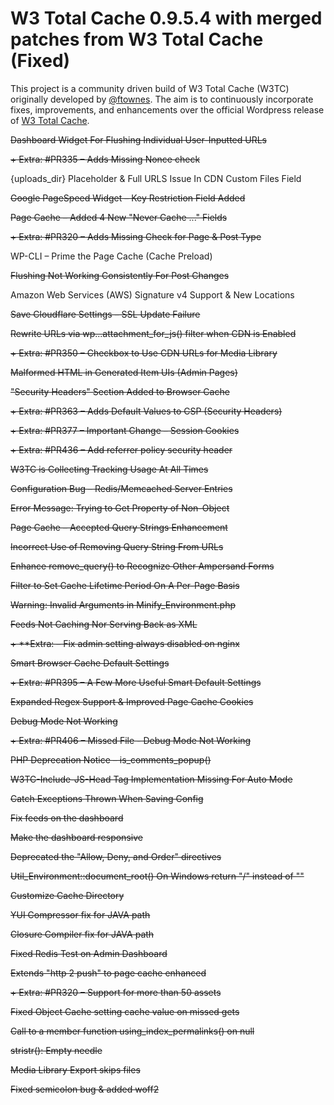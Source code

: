 # W3 Total Cache 0.9.5.4 with merged patches from W3 Total Cache (Fixed)

This project is a community driven build of W3 Total Cache (W3TC) originally developed by [@ftownes](https://github.com/ftownes).  The aim is to continuously incorporate fixes, improvements, and enhancements over the official Wordpress release of [W3 Total Cache](https://wordpress.org/plugins/w3-total-cache/).

 ~~Dashboard Widget For Flushing Individual User-Inputted URLs~~
 
 ~~+ Extra: #PR335 – Adds Missing Nonce check~~
 
 {uploads_dir} Placeholder & Full URLS Issue In CDN Custom Files Field
 
 ~~Google PageSpeed Widget – Key Restriction Field Added~~
 
 ~~Page Cache – Added 4 New "Never Cache ..." Fields~~
 
 ~~+ Extra: #PR320 – Adds Missing Check for Page & Post Type~~
 
 WP-CLI – Prime the Page Cache (Cache Preload)
 
 ~~Flushing Not Working Consistently For Post Changes~~
 
 Amazon Web Services (AWS) Signature v4 Support & New Locations
 
 ~~Save Cloudflare Settings – SSL Update Failure~~
 
 ~~Rewrite URLs via wp...attachment_for_js() filter when CDN is Enabled~~
 
 ~~+ Extra: #PR350 – Checkbox to Use CDN URLs for Media Library~~
 
 ~~Malformed HTML in Generated Item UIs (Admin Pages)~~
 
 ~~"Security Headers" Section Added to Browser Cache~~
 
 ~~+ Extra: #PR363 – Adds Default Values to CSP (Security Headers)~~
 
 ~~+ Extra: #PR377 – Important Change – Session Cookies~~
 
 ~~+ Extra: #PR436 – Add referrer policy security header~~
 
 ~~W3TC is Collecting Tracking Usage At All Times~~
 
 ~~Configuration Bug – Redis/Memcached Server Entries~~
 
 ~~Error Message: Trying to Get Property of Non-Object~~
 
 ~~Page Cache – Accepted Query Strings Enhancement~~
 
 ~~Incorrect Use of Removing Query String From URLs~~
 
 ~~Enhance remove_query() to Recognize Other Ampersand Forms~~
 
 ~~Filter to Set Cache Lifetime Period On A Per-Page Basis~~
 
 ~~Warning: Invalid Arguments in Minify_Environment.php~~
 
 ~~Feeds Not Caching Nor Serving Back as XML~~
 
 ~~+ **Extra: – Fix admin setting always disabled on nginx~~
 
 ~~Smart Browser Cache Default Settings~~
 
 ~~+ Extra: #PR395 – A Few More Useful Smart Default Settings~~
 
 ~~Expanded Regex Support & Improved Page Cache Cookies~~
 
 ~~Debug Mode Not Working~~
 
 ~~+ Extra: #PR406 – Missed File - Debug Mode Not Working~~
 
 ~~PHP Deprecation Notice – is_comments_popup()~~
 
 ~~W3TC-Include-JS-Head Tag Implementation Missing For Auto Mode~~
 
 ~~Catch Exceptions Thrown When Saving Config~~
 
 ~~Fix feeds on the dashboard~~
 
 ~~Make the dashboard responsive~~
 
 ~~Deprecated the "Allow, Deny, and Order" directives~~
 
 ~~Util_Environment::document_root() On Windows return "/" instead of "\"~~
 
 ~~Customize Cache Directory~~
 
 ~~YUI Compressor fix for JAVA path~~
 
 ~~Closure Compiler fix for JAVA path~~
 
 ~~Fixed Redis Test on Admin Dashboard~~
 
 ~~Extends "http 2 push" to page cache enhanced~~
 
 ~~+ Extra: #PR320 – Support for more than 50 assets~~
 
 ~~Fixed Object Cache setting cache value on missed gets~~
 
 ~~Call to a member function using_index_permalinks() on null~~
 
 ~~stristr(): Empty needle~~
 
 ~~Media Library Export skips files~~
 
 ~~Fixed semicolon bug & added woff2~~